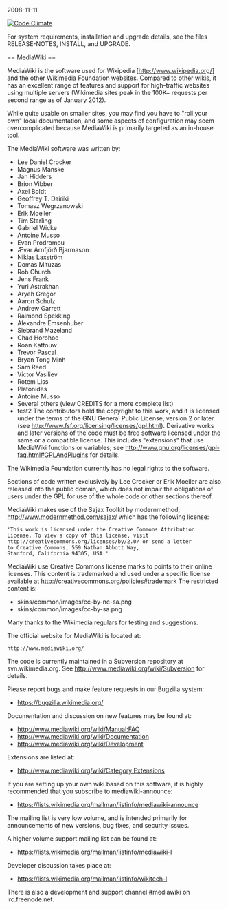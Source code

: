 2008-11-11

[![Code Climate](https://codeclimate.com/repos/52fbebbee30ba028c40026ae/badges/c8dd65a2f35624eae8ec/gpa.png)](https://codeclimate.com/repos/52fbebbee30ba028c40026ae/feed)

For system requirements, installation and upgrade details, see the files 
RELEASE-NOTES, INSTALL, and UPGRADE.

== MediaWiki ==

MediaWiki is the software used for Wikipedia [http://www.wikipedia.org/] and the
other Wikimedia Foundation websites. Compared to other wikis, it has an
excellent range of features and support for high-traffic websites using
multiple servers (Wikimedia sites peak in the 100K+ requests per second range
as of January 2012).

While quite usable on smaller sites, you may find you have to "roll your own"
local documentation, and some aspects of configuration may seem overcomplicated
because MediaWiki is primarily targeted as an in-house tool.

The MediaWiki software was written by:
* Lee Daniel Crocker
* Magnus Manske
* Jan Hidders
* Brion Vibber
* Axel Boldt
* Geoffrey T. Dairiki
* Tomasz Wegrzanowski
* Erik Moeller
* Tim Starling
* Gabriel Wicke
* Antoine Musso
* Evan Prodromou
* Ævar Arnfjörð Bjarmason
* Niklas Laxström
* Domas Mituzas
* Rob Church
* Jens Frank
* Yuri Astrakhan
* Aryeh Gregor
* Aaron Schulz
* Andrew Garrett
* Raimond Spekking
* Alexandre Emsenhuber
* Siebrand Mazeland
* Chad Horohoe
* Roan Kattouw
* Trevor Pascal
* Bryan Tong Minh
* Sam Reed
* Victor Vasiliev
* Rotem Liss
* Platonides
* Antoine Musso
* Several others (view CREDITS for a more complete list)
* test2
The contributors hold the copyright to this work, and it is licensed under the
terms of the GNU General Public License, version 2 or later (see
http://www.fsf.org/licensing/licenses/gpl.html). Derivative works and later
versions of the code must be free software licensed under the same or a
compatible license. This includes "extensions" that use MediaWiki functions or
variables; see http://www.gnu.org/licenses/gpl-faq.html#GPLAndPlugins for
details.

The Wikimedia Foundation currently has no legal rights to the software.

Sections of code written exclusively by Lee Crocker or Erik Moeller are also
released into the public domain, which does not impair the obligations of users
under the GPL for use of the whole code or other sections thereof.

MediaWiki makes use of the Sajax Toolkit by modernmethod, 
http://www.modernmethod.com/sajax/ which has the following license:

	'This work is licensed under the Creative Commons Attribution
	License. To view a copy of this license, visit
	http://creativecommons.org/licenses/by/2.0/ or send a letter
	to Creative Commons, 559 Nathan Abbott Way,
	Stanford, California 94305, USA.'

MediaWiki use Creative Commons license marks to points to their online
licenses. This content is trademarked and used under a specific license
available at http://creativecommons.org/policies#trademark
The restricted content is:

* skins/common/images/cc-by-nc-sa.png
* skins/common/images/cc-by-sa.png

Many thanks to the Wikimedia regulars for testing and suggestions.

The official website for MediaWiki is located at:

	http://www.mediawiki.org/

The code is currently maintained in a Subversion repository at
svn.wikimedia.org. See http://www.mediawiki.org/wiki/Subversion for details.

Please report bugs and make feature requests in our Bugzilla system:

* https://bugzilla.wikimedia.org/

Documentation and discussion on new features may be found at:

* http://www.mediawiki.org/wiki/Manual:FAQ
* http://www.mediawiki.org/wiki/Documentation
* http://www.mediawiki.org/wiki/Development

Extensions are listed at:

* http://www.mediawiki.org/wiki/Category:Extensions

If you are setting up your own wiki based on this software, it is highly
recommended that you subscribe to mediawiki-announce:

* https://lists.wikimedia.org/mailman/listinfo/mediawiki-announce

The mailing list is very low volume, and is intended primarily for announcements
of new versions, bug fixes, and security issues.

A higher volume support mailing list can be found at:

* https://lists.wikimedia.org/mailman/listinfo/mediawiki-l

Developer discussion takes place at:

* https://lists.wikimedia.org/mailman/listinfo/wikitech-l

There is also a development and support channel #mediawiki on irc.freenode.net.
